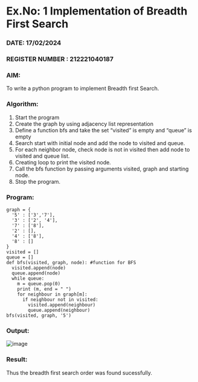 # Ex.No: 1  Implementation of Breadth First Search 
### DATE: 17/02/2024                                                                       
### REGISTER NUMBER : 212221040187
### AIM: 
To write a python program to implement Breadth first Search. 
### Algorithm:
1. Start the program
2. Create the graph by using adjacency list representation
3. Define a function bfs and take the set “visited” is empty and “queue” is empty
4. Search start with initial node and add the node to visited and queue.
5. For each neighbor node, check node is not in visited then add node to visited and queue list.
6.  Creating loop to print the visited node.
7.   Call the bfs function by passing arguments visited, graph and starting node.
8.   Stop the program.








### Program:
~~~
graph = {
  '5' : ['3','7'],
  '3' : ['2', '4'],
  '7' : ['8'],
  '2' : [],
  '4' : ['8'],
  '8' : []
}
visited = [] 
queue = []    
def bfs(visited, graph, node): #function for BFS
  visited.append(node)
  queue.append(node)
  while queue:          
    m = queue.pop(0) 
    print (m, end = " ") 
    for neighbour in graph[m]:
      if neighbour not in visited:
        visited.append(neighbour)
        queue.append(neighbour)
bfs(visited, graph, '5')  
~~~

### Output:
![image](https://github.com/yuvaraj-csk/AI_Lab_2023-24/assets/134052574/2e167707-149e-4538-850e-ad84da959eb3)

### Result:
Thus the breadth first search order was found sucessfully.
